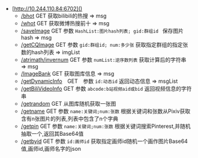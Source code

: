 - [http://10.244.110.84:6702]()
    - [/bhot]() GET 获取bilibili的热搜 => msg
    - [/whot]() GET 获取微博热搜前十 => msg
    - [/saveImage]() GET 参数 ``HashList:图片hash列表; gid:群组id `` 保存图片hash => msg
    - [/getCQImage]() GET 参数 ``gid:群组id; num:多少张`` 获取指定群组的指定张数的hash列表 => imgList
    - [/atrimath/invernum]() GET 参数 ``numList:逆序数列表`` 获取计算后的字符串 => msg
    - [/ImageBank]() GET 获取图库信息 => msg
    - [/getDynamicInfo]()　GET　参数 ``id:动态id`` 返回动态信息 => msgList
    - [/getBiliVideoInfo]() GET 参数 ``abcode:b站视频aid或bid`` 返回视频信息的字符串
    - [/getrandom]() GET 从图库随机获取一张图
    - [/getname]() GET 参数 ``name:关键词;num:张数`` 根据关键词和张数从Pixiv获取含有n张图片的列表,列表中包含了n个字典
    - [/getpin]() GET 参数 ``name:关键词;num:张数`` 根据关键词搜索Pinterest,并随机抽取一个,返回其Base64值
    - [/getbyid]() GET 参数 ``id:画师id`` 获取指定画师id随机一个画作图片Base64 值,画师id,画师名字的json